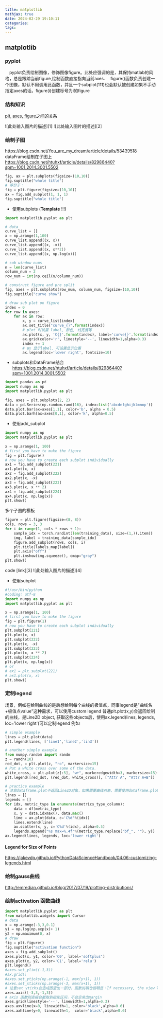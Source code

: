 ```yaml
---
title: matplotlib
mathjax: true
date: 2024-02-29 19:10:11
categories:
tags:
---
```




## matplotlib

### pyplot

&emsp;pyplot负责绘制图像，修饰图像figure。此处应强调的是，其保持matlab的风格，总是跟踪当前figure,绘制函数直接指向当前axes.
&emsp;figure()函数负责创建一个图像，默认不用调用此函数，并且一个subplot(111)也会默认被创建如果不手动指定axes的话。figure(i)创建标号为i的figure

### 结构知识

[plt, axes, figure之间的关系](https://zhuanlan.zhihu.com/p/93423829)

![此处输入图片的描述][1]
![此处输入图片的描述][2]

### 绘制子图

<https://blog.csdn.net/You_are_my_dream/article/details/53439518>
dataFrame绘制在子图上
<https://blog.csdn.net/htuhxf/article/details/82986440?spm=1001.2014.3001.5502>

```python
fig, ax = plt.subplots(figsize=(10,10))
fig.suptitle("whole title")
# 等价于：
fig = plt.figure(figsize=(10,10))
ax = fig.add_subplot(1, 1, 1)
fig.suptitle("whole title")

```

- 使用subplots (**Template** !!!)

```python
import matplotlib.pyplot as plt

# data
curve_list = []
x = np.arange(1,100)
curve_list.append((x, x))
curve_list.append((x, -x))
curve_list.append((x, x**2))
curve_list.append((x, np.log(x)))

# sub window nums
n = len(curve_list)
column_num = 2
row_num = int(np.ceil(n/column_num))

# construct figure and pre split
fig, axes = plt.subplots(row_num, column_num, figsize=(10,10))
fig.suptitle("curve show")

# draw sub plot on figure
index = 0
for row in axes:
    for ax in row:
        x, y = curve_list[index]
        ax.set_title("curve_{}".format(index))
        # plot 时设置 label, 颜色, 线宽度等
        ax.plot(x, y, 'C{}'.format(index), label='curve{}'.format(index), linewidth=2)
        ax.grid(color='r', linestyle='--', linewidth=1,alpha=0.3)
        index += 1 
        # ax 显示label, 可设置显示位置
        ax.legend(loc='lower right', fontsize=10)   
```

- subplots和DataFrame结合
<https://blog.csdn.net/htuhxf/article/details/82986440?spm=1001.2014.3001.5502>

```python
import pandas as pd
import numpy as np
import matplotlib.pyplot as plt
 
fig, axes = plt.subplots(2, 2)
data = pd.Series(np.random.rand(16), index=list('abcdefghijklmnop'))
data.plot.bar(ax=axes[1,1], color='b', alpha = 0.5)
data.plot.barh(ax=axes[0,1], color='k', alpha=0.5)
```

- 使用add_subplot

```python
import numpy as np
import matplotlib.pyplot as plt
 
x = np.arange(1, 100)
# first you have to make the figure
fig = plt.figure()
# now you have to create each subplot individually
ax1 = fig.add_subplot(221)
ax1.plot(x, x)
ax2 = fig.add_subplot(222)
ax2.plot(x, -x)
ax3 = fig.add_subplot(223)
ax3.plot(x, x ** 2)
ax4 = fig.add_subplot(224)
ax4.plot(x, np.log(x))
plt.show()
```

多个子图的模板

```python
figure = plt.figure(figsize=(8, 8))
cols, rows = 3, 3
for i in range(1, cols * rows + 1):
    sample_idx = torch.randint(len(training_data), size=(1,)).item()
    img, label = training_data[sample_idx]
    figure.add_subplot(rows, cols, i)
    plt.title(labels_map[label])
    plt.axis("off")
    plt.imshow(img.squeeze(), cmap="gray")
plt.show()
```

code [link][3]
![此处输入图片的描述][4]

- 使用subplot

```python
#!/usr/bin/python
#coding: utf-8
import numpy as np
import matplotlib.pyplot as plt

x = np.arange(1, 100)
# first you have to make the figure
fig = plt.figure(1) 
# now you have to create each subplot individually
plt.subplot(221)
plt.plot(x, x)
plt.subplot(222)
plt.plot(x, -x)
plt.subplot(223)
plt.plot(x, x ** 2)
plt.subplot(224)
plt.plot(x, np.log(x))
# or
# ax1 = plt.subplot(221)
# ax1.plot(x, x)
plt.show()
```

### 定制legend

场景，例如在绘制曲线的是后想绘制每个曲线的极值点，同事legend是"曲线名+极值点value"这种需求，可以使用custom legend
普通plt.plot(x,y)会返回绘制的曲线，是Line2D object, 获取这些objects后，使用ax.legend(lines, legends, loc='lower right')可以定制legend
例如

```python
# simple example
lines = plt.plot(data)
plt.legend(lines, ['line1','line2','lin3'])

# another simple example
from numpy.random import randn
z = randn(10)
red_dot, = plt.plot(z, "ro", markersize=15)
# Put a white cross over some of the data.
white_cross, = plt.plot(z[:5], "w+", markeredgewidth=3, markersize=15)
plt.legend([red_dot, (red_dot, white_cross)], ["Attr A", "Attr A+B"])

# practice example
# 注意dataframe.plot不返回Line2D对象，如果需要曲线对象，需要使用dataframe.plot.line(), 最好还是使用原始的ax.plot()分column绘制，这样好控制一些
lines = []
legends = []
for idx, metric_type in enumerate(metrics_type_column):
    data = df[metric_type]
    x, y = data.idxmax(), data.max()
    line = ax.plot(data, c='C%d'%(idx))
    lines.extend(line)
    ax.scatter(x, y, c='C%d'%(idx), alpha=0.5)
    legends.append("%s max=%.4f"%(metric_type.replace("bf_", ""), y))
ax.legend(lines, legends, loc='lower right')
```

#### Legend for Size of Points

<https://jakevdp.github.io/PythonDataScienceHandbook/04.06-customizing-legends.html>

### 绘制gauss曲线

<http://emredjan.github.io/blog/2017/07/19/plotting-distributions/>

### 绘制activation 函数曲线

```python
import matplotlib.pyplot as plt
from matplotlib.widgets import Cursor
# data
x = np.arange(-3,3,0.1)
y1 = np.log(np.exp(x)+ 1) 
y2 = np.maximum(0, x)
# draw
fig = plt.figure()
fig.suptitle("activation function")
axes = fig.add_subplot()
axes.plot(x, y1, color='C0', label='softplus')
axes.plot(x, y2, color='C1', label='relu')
plt.legend()
#axes.set_ylim((-1,3))
#ax.grid()
#axes.set_yticks(np.arange(-1, max(y+1), 1))
#axes.set_xticks(np.arange(-3, max(x+1), 1))
# 注意set_yticks会造成图空出一部分，函数说明也很明显：If necessary, the view limits of the Axis are expanded so that all given ticks are visible.
axes.axis([-3,3,-1,3])
# axis 函数则直接会截取到指定区间，不会空余出margin
axes.grid(linestyle='--', linewidth=1,alpha=0.3)
axes.axvline(x=0, linewidth=1, color='black',alpha=0.6)
axes.axhline(y=0, linewidth=1,  color='black',alpha=0.6)
```
